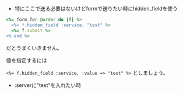 - 特にここで送る必要はないけどformで送りたい時にhidden_fieldを使う
```ruby
<%= form_for @order do |f| %>
  <%= f.hidden_field :service, "test" %>
  <%= f.submit %>
<% end %>
```
だとうまくいきません。

値を指定するには

`<%= f.hidden_field :service, :value => "test" %>`
としましょう。

- :serverに"test"を入れたい時

